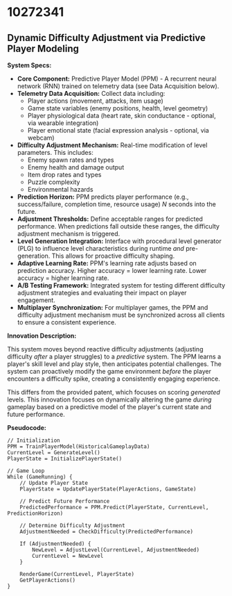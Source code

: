 # 10272341

## Dynamic Difficulty Adjustment via Predictive Player Modeling

**System Specs:**

*   **Core Component:** Predictive Player Model (PPM) - A recurrent neural network (RNN) trained on telemetry data (see Data Acquisition below).
*   **Telemetry Data Acquisition:** Collect data including:
    *   Player actions (movement, attacks, item usage)
    *   Game state variables (enemy positions, health, level geometry)
    *   Player physiological data (heart rate, skin conductance - optional, via wearable integration)
    *   Player emotional state (facial expression analysis - optional, via webcam)
*   **Difficulty Adjustment Mechanism:**  Real-time modification of level parameters. This includes:
    *   Enemy spawn rates and types
    *   Enemy health and damage output
    *   Item drop rates and types
    *   Puzzle complexity
    *   Environmental hazards
*   **Prediction Horizon:** PPM predicts player performance (e.g., success/failure, completion time, resource usage) *N* seconds into the future.
*   **Adjustment Thresholds:** Define acceptable ranges for predicted performance. When predictions fall outside these ranges, the difficulty adjustment mechanism is triggered.
*   **Level Generation Integration:** Interface with procedural level generator (PLG) to influence level characteristics during runtime *and* pre-generation. This allows for proactive difficulty shaping.
*   **Adaptive Learning Rate:** PPM's learning rate adjusts based on prediction accuracy. Higher accuracy = lower learning rate. Lower accuracy = higher learning rate.
*   **A/B Testing Framework:** Integrated system for testing different difficulty adjustment strategies and evaluating their impact on player engagement.
*   **Multiplayer Synchronization:** For multiplayer games, the PPM and difficulty adjustment mechanism must be synchronized across all clients to ensure a consistent experience.



**Innovation Description:**

This system moves beyond reactive difficulty adjustments (adjusting difficulty *after* a player struggles) to a *predictive* system. The PPM learns a player's skill level and play style, then anticipates potential challenges. The system can proactively modify the game environment *before* the player encounters a difficulty spike, creating a consistently engaging experience.  

This differs from the provided patent, which focuses on scoring *generated* levels. This innovation focuses on dynamically altering the game *during* gameplay based on a predictive model of the player's current state and future performance.  



**Pseudocode:**

```
// Initialization
PPM = TrainPlayerModel(HistoricalGameplayData)
CurrentLevel = GenerateLevel()
PlayerState = InitializePlayerState()

// Game Loop
While (GameRunning) {
    // Update Player State
    PlayerState = UpdatePlayerState(PlayerActions, GameState)

    // Predict Future Performance
    PredictedPerformance = PPM.Predict(PlayerState, CurrentLevel, PredictionHorizon)

    // Determine Difficulty Adjustment
    AdjustmentNeeded = CheckDifficulty(PredictedPerformance)

    If (AdjustmentNeeded) {
        NewLevel = AdjustLevel(CurrentLevel, AdjustmentNeeded)
        CurrentLevel = NewLevel
    }
    
    RenderGame(CurrentLevel, PlayerState)
    GetPlayerActions()
}
```